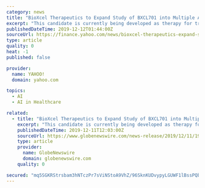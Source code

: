 ```yaml
---
category: news
title: "BioXcel Therapeutics to Expand Study of BXCL701 into Multiple Advanced Solid Tumor Types"
excerpt: "This candidate is currently being developed as therapy for treatment emergent Neuroendocrine Prostate Cancer (tNEPC ... About BioXcel Therapeutics, Inc.: BioXcel Therapeutics, Inc. is a clinical-stage biopharmaceutical company utilizing artificial intelligence to identify improved therapies in neuroscience and immuno-oncology."
publishedDateTime: 2019-12-12T01:44:00Z
sourceUrl: https://finance.yahoo.com/news/bioxcel-therapeutics-expand-study-bxcl701-120010508.html
type: article
quality: 0
heat: -1
published: false

provider:
  name: YAHOO!
  domain: yahoo.com

topics:
  - AI
  - AI in Healthcare

related:
  - title: "BioXcel Therapeutics to Expand Study of BXCL701 into Multiple Advanced Solid Tumor Types"
    excerpt: "This candidate is currently being developed as therapy for treatment emergent Neuroendocrine Prostate Cancer (tNEPC ... About BioXcel Therapeutics, Inc.: BioXcel Therapeutics, Inc. is a clinical-stage biopharmaceutical company utilizing artificial intelligence to identify improved therapies in neuroscience and immuno-oncology."
    publishedDateTime: 2019-12-11T12:03:00Z
    sourceUrl: https://www.globenewswire.com/news-release/2019/12/11/1959119/0/en/BioXcel-Therapeutics-to-Expand-Study-of-BXCL701-into-Multiple-Advanced-Solid-Tumor-Types.html
    type: article
    provider:
      name: GlobeNewswire
      domain: globenewswire.com
    quality: 0

secured: "mq5SGKRStrsbam3hNTczPr7sViNStoA9VhZ/96SknKUDvypyLGUWF1lBssPQbmu0tFU7hc7h7E6vRytoJ9w3ZYssf7Sq1Q/gSZC9SBErOK7UpC7C9sjoGJ8NKFYOGwtQhL4+1DG++y9yb4xcbBfGGFW5Bp8eQc05vEQqHEWl4D41aFiMNHBBq4o9zgyaM1P07rHD/9HWLinwK7qTr/nQ05PMayn9gSt4VajTyjmjnU6JofeUTbh/kYI4Izp3gmqFUHon0FqvAWSP6rbZhPGnWA==;NJtgJj8JVoCXeFXeFktGSQ=="
---
```


